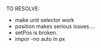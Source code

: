 



TO RESOLVE:
- make unit selector work
- position makes serious issues....
- setPos is broken.
- impor
-no auto  in px